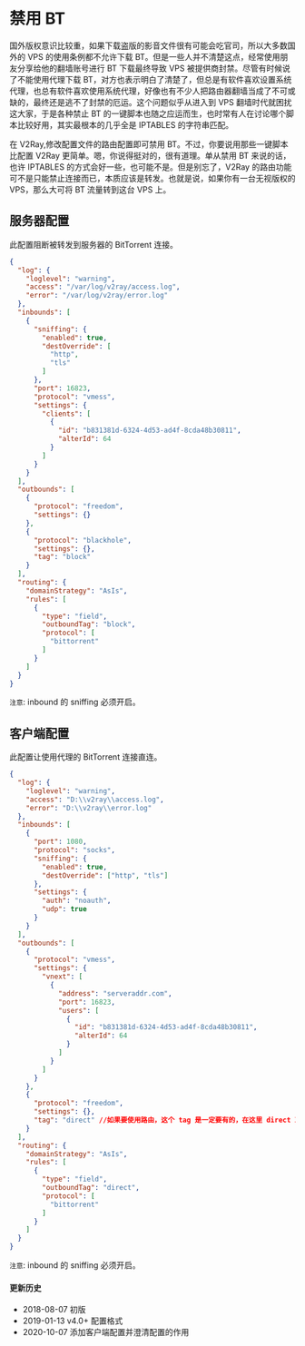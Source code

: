 # 禁用 BT

国外版权意识比较重，如果下载盗版的影音文件很有可能会吃官司，所以大多数国外的 VPS 的使用条例都不允许下载 BT。但是一些人并不清楚这点，经常使用朋友分享给他的翻墙账号进行 BT 下载最终导致 VPS 被提供商封禁。尽管有时候说了不能使用代理下载 BT，对方也表示明白了清楚了，但总是有软件喜欢设置系统代理，也总有软件喜欢使用系统代理，好像也有不少人把路由器翻墙当成了不可或缺的，最终还是逃不了封禁的厄运。这个问题似乎从进入到 VPS 翻墙时代就困扰这大家，于是各种禁止 BT 的一键脚本也随之应运而生，也时常有人在讨论哪个脚本比较好用，其实最根本的几乎全是 IPTABLES 的字符串匹配。

在 V2Ray,修改配置文件的路由配置即可禁用 BT。不过，你要说用那些一键脚本比配置 V2Ray 更简单。嗯，你说得挺对的，很有道理。单从禁用 BT 来说的话，也许 IPTABLES 的方式会好一些，也可能不是。但是别忘了，V2Ray 的路由功能可不是只能禁止连接而已，本质应该是转发。也就是说，如果你有一台无视版权的 VPS，那么大可将 BT 流量转到这台 VPS 上。
 
 
## 服务器配置

此配置阻断被转发到服务器的 BitTorrent 连接。

```json
{
  "log": {
    "loglevel": "warning",
    "access": "/var/log/v2ray/access.log",
    "error": "/var/log/v2ray/error.log"
  },
  "inbounds": [
    {
      "sniffing": {
        "enabled": true,
        "destOverride": [
          "http",
          "tls"
        ]
      },
      "port": 16823,
      "protocol": "vmess",
      "settings": {
        "clients": [
          {
            "id": "b831381d-6324-4d53-ad4f-8cda48b30811",
            "alterId": 64
          }
        ]
      }
    }
  ],
  "outbounds": [
    {
      "protocol": "freedom",
      "settings": {}
    },
    {
      "protocol": "blackhole",
      "settings": {},
      "tag": "block"
    }
  ],
  "routing": {
    "domainStrategy": "AsIs",
    "rules": [
      {
        "type": "field",
        "outboundTag": "block",
        "protocol": [
          "bittorrent"
        ]
      }
    ]
  }
}
```

`注意`: inbound 的 sniffing 必须开启。

## 客户端配置

此配置让使用代理的 BitTorrent 连接直连。

```json
{
  "log": {
    "loglevel": "warning",
    "access": "D:\\v2ray\\access.log",
    "error": "D:\\v2ray\\error.log"
  },
  "inbounds": [
    {
      "port": 1080,
      "protocol": "socks",
      "sniffing": {
        "enabled": true,
        "destOverride": ["http", "tls"]
      },
      "settings": {
        "auth": "noauth",
        "udp": true
      }
    }
  ],
  "outbounds": [
    {
      "protocol": "vmess",
      "settings": {
        "vnext": [
          {
            "address": "serveraddr.com",
            "port": 16823,  
            "users": [
              {
                "id": "b831381d-6324-4d53-ad4f-8cda48b30811",
                "alterId": 64
              }
            ]
          }
        ]
      }
    },
    {
      "protocol": "freedom",
      "settings": {},
      "tag": "direct" //如果要使用路由，这个 tag 是一定要有的，在这里 direct 就是 freedom 的一个标号，在路由中说 direct V2Ray 就知道是这里的 freedom 了
    }
  ],
  "routing": {
    "domainStrategy": "AsIs",
    "rules": [
      {
        "type": "field",
        "outboundTag": "direct",
        "protocol": [
          "bittorrent"
        ]
      }
    ]
  }
}
```

`注意`: inbound 的 sniffing 必须开启。

#### 更新历史

- 2018-08-07 初版
- 2019-01-13 v4.0+ 配置格式
- 2020-10-07 添加客户端配置并澄清配置的作用
